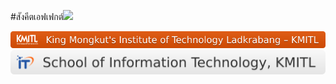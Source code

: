 #สังคีตเอฟเฟกต์<img width="50" src="https://media.tenor.com/8McIGu0Tf_QAAAAi/fire-joypixels.gif" />

![](https://github.com/SupaschaiPh/SupaschaiPh/blob/main/badges/KMITL-5.svg) ![](https://github.com/SupaschaiPh/SupaschaiPh/blob/main/badges/IT-1.svg)


